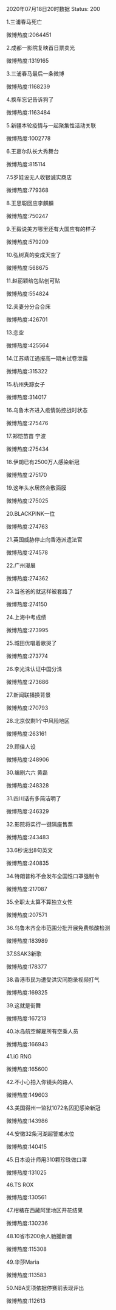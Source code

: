 2020年07月18日20时数据
Status: 200

1.三浦春马死亡

微博热度:2064451

2.成都一影院复映首日票卖光

微博热度:1319165

3.三浦春马最后一条微博

微博热度:1168239

4.换车忘记告诉狗了

微博热度:1163484

5.新疆本轮疫情与一起聚集性活动关联

微博热度:1002778

6.王嘉尔队长大秀舞台

微博热度:815114

7.5岁娃设无人收银诚实商店

微博热度:779368

8.王思聪回应李麒麟

微博热度:750247

9.王毅说美方哪里还有大国应有的样子

微博热度:579209

10.弘树真的变成天空了

微博热度:568675

11.赵丽颖给包贴创可贴

微博热度:554824

12.夫妻分分合合床

微博热度:426701

13.恋空

微博热度:425564

14.江苏靖江通报高一期末试卷泄露

微博热度:315322

15.杭州失踪女子

微博热度:314017

16.乌鲁木齐进入疫情防控战时状态

微博热度:275476

17.郑恺苗苗 宁波

微博热度:275434

18.伊朗已有2500万人感染新冠

微博热度:275170

19.这年头水居然会敷面膜

微博热度:275025

20.BLACKPINK一位

微博热度:274763

21.英国威胁停止向香港派遣法官

微博热度:274578

22.广州漫展

微博热度:274362

23.当爸爸的就这样被套路了

微博热度:274150

24.上海中考成绩

微博热度:273995

25.城田优唱着歌哭了

微博热度:273774

26.李光洙认证中国分洙

微博热度:273686

27.新闻联播换背景

微博热度:270793

28.北京仅剩1个中风险地区

微博热度:263161

29.顾佳人设

微博热度:248906

30.编剧六六 黄磊

微博热度:248328

31.四川话有多简洁明了

微博热度:246329

32.影院将实行一键隔座售票

微博热度:243483

33.6秒说出8句英文

微博热度:240835

34.特朗普称不会发布全国性口罩强制令

微博热度:217087

35.全职太太算不算独立女性

微博热度:207571

36.乌鲁木齐全市范围分批开展免费核酸检测

微博热度:183989

37.SSAK3新歌

微博热度:178377

38.香港市民为遭受洪灾同胞录视频打气

微博热度:169325

39.这就是街舞

微博热度:167213

40.冰岛航空解雇所有空乘人员

微博热度:166943

41.iG RNG

微博热度:165600

42.不小心拍入你镜头的路人

微博热度:149603

43.美国得州一监狱1072名囚犯感染新冠

微博热度:143986

44.安徽32条河湖超警戒水位

微博热度:140415

45.日本设计师用310颗珍珠做口罩

微博热度:131025

46.TS ROX

微博热度:130561

47.柑橘在西藏阿里地区开花结果

微博热度:130236

48.10省市200余人驰援新疆

微博热度:115308

49.华莎Maria

微博热度:113583

50.NBA奖项依据停赛前表现评出

微博热度:112613

